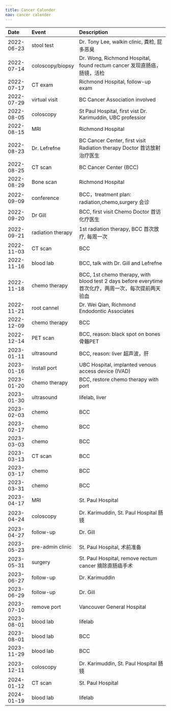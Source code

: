 ```yaml
---
title: Cancer Calender
nav: cancer calender
---
```


|Date      |Event            |Description|
|:---------|:----------------|:-----------------|
|2022-06-23|stool test       |Dr. Tony Lee, walkin clinic, 粪检, 屁多恶臭|
|2022-07-14|coloscopy/biopsy |Dr. Wong, Richmond Hospital, found rectum cancer 发现直肠癌，肠镜，活检|
|2022-07-17|CT exam          |Richmond Hospital, follow-up exam|
|2022-07-29|virtual visit    |BC Cancer Association involved|
|2022-08-05|coloscopy        |St Paul Hospital, first vist Dr. Karimuddin, UBC professior|
|2022-08-15|MRI              |Richmond Hospital|
|2022-08-23|Dr. Lefrefne     |BC Cancer Center, first visit Radiation therapy Doctor 首访放射治疗医生|
|2022-08-25|CT scan          |BC Cancer Center (BCC)|
|2022-08-29|Bone scan        |Richmond Hospital|
|2022-09-09|conference       |BCC，treatment plan: radiation,chemo,surgery 会诊|
|2022-09-20|Dr Gill          |BCC, first visit Chemo Doctor 首访化疗医生|
|2022-09-21|radiation therapy|1st radiation therapy, BCC 首次放疗, 每周一次|
|2022-11-03|CT scan          |BCC|
|2022-11-16|blood lab        |BCC, talk with Dr. Gill and Lefrefne|
|2022-11-18|chemo therapy    |BCC, 1st chemo therapy, with blood test 2 days before everytime首次化疗，两周一次，每次提前两天验血|
|2022-11-21|root cannel      |Dr. Wei Qian, Richmond Endodontic Associates|
|2022-12-09|chemo therapy    |BCC|
|2022-12-14|PET scan         |BCC, reason: black spot on bones 骨骼PET|
|2023-01-11|ultrasound       |BCC, reason: liver 超声波，肝|
|2023-01-16|install port     |UBC Hospital, implanted venous access device (IVAD)|
|2023-01-20|chemo therapy    |BCC, restore chemo therapy with port|
|2023-01-30|ultrasound       |lifelab, liver|
|2023-02-03|chemo            |BCC|
|2023-02-17|chemo            |BCC|
|2023-03-03|chemo            |BCC|
|2023-03-13|CT scan          |BCC|
|2023-03-17|chemo            |BCC|
|2023-03-31|chemo            |BCC|
|2023-04-17|MRI              |St. Paul Hospital|
|2023-04-24|coloscopy        |Dr. Karimuddin, St. Paul Hospital 肠镜|
|2023-04-27|follow-up        |Dr. Gill|
|2023-05-23|pre-admin clinic |St. Paul Hospital, 术前准备|
|2023-05-31|surgery          |St. Paul Hospital, remove rectum cancer 摘除直肠癌手术|
|2023-06-27|follow-up        |Dr. Karimuddin|
|2023-06-29|follow-up        |Dr. Gill|
|2023-07-10|remove port      |Vancouver General Hospital|
|2023-08-01|blood lab        |lifelab|
|2023-08-01|blood lab        |BCC|
|2023-11-29|blood lab        |BCC|
|2023-12-11|coloscopy        |Dr. Karimuddin, St. Paul Hospital 肠镜|
|2024-01-12|CT scan          |St. Paul Hospital|
|2024-01-19|blood lab        |lifelab|


